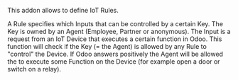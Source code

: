 This addon allows to define IoT Rules.

A Rule specifies which Inputs that can be controlled by a certain Key.
The Key is owned by an Agent (Employee, Partner or anonymous). The Input
is a request from an IoT Device that executes a certain function in
Odoo. This function will check if the Key (= the Agent) is allowed by
any Rule to "control" the Device. If Odoo answers positively the Agent
will be allowed the to execute some Function on the Device (for example
open a door or switch on a relay).
